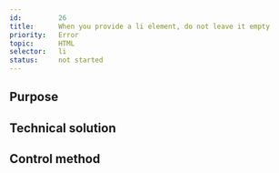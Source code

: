 ```yaml
---
id:         26
title:      When you provide a li element, do not leave it empty
priority:   Error
topic:      HTML
selector:   li
status:     not started
---
```


## Purpose

## Technical solution

## Control method

